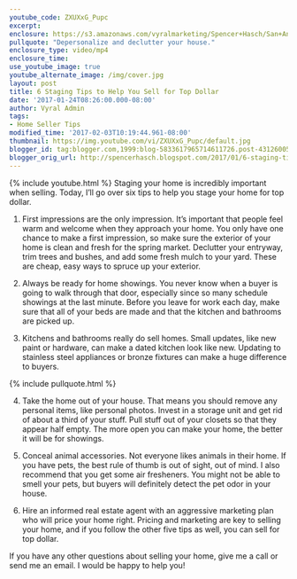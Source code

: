 ```yaml
---
youtube_code: ZXUXxG_Pupc
excerpt:
enclosure: https://s3.amazonaws.com/vyralmarketing/Spencer+Hasch/San+Antonio+Real+Estate+Agent-+6+home+staging+tips+for+sellers.mp4
pullquote: "Depersonalize and declutter your house."
enclosure_type: video/mp4
enclosure_time:
use_youtube_image: true
youtube_alternate_image: /img/cover.jpg
layout: post
title: 6 Staging Tips to Help You Sell for Top Dollar
date: '2017-01-24T08:26:00.000-08:00'
author: Vyral Admin
tags:
- Home Seller Tips
modified_time: '2017-02-03T10:19:44.961-08:00'
thumbnail: https://img.youtube.com/vi/ZXUXxG_Pupc/default.jpg
blogger_id: tag:blogger.com,1999:blog-5833617965714611726.post-431260057346731885
blogger_orig_url: http://spencerhasch.blogspot.com/2017/01/6-staging-tips-to-help-you-sell-for-top.html
---
```

{% include youtube.html %}
Staging your home is incredibly important when selling. Today, I’ll go over six tips to help you stage your home for top dollar.

1. First impressions are the only impression. It’s important that people feel warm and welcome when they approach your home. You only have one chance to make a first impression, so make sure the exterior of your home is clean and fresh for the spring market. Declutter your entryway, trim trees and bushes, and add some fresh mulch to your yard. These are cheap, easy ways to spruce up your exterior.

2. Always be ready for home showings. You never know when a buyer is going to walk through that door, especially since so many schedule showings at the last minute. Before you leave for work each day, make sure that all of your beds are made and that the kitchen and bathrooms are picked up.

3. Kitchens and bathrooms really do sell homes. Small updates, like new paint or hardware, can make a dated kitchen look like new. Updating to stainless steel appliances or bronze fixtures can make a huge difference to buyers.

{% include pullquote.html %}

4. Take the home out of your house. That means you should remove any personal items, like personal photos. Invest in a storage unit and get rid of about a third of your stuff. Pull stuff out of your closets so that they appear half empty. The more open you can make your home, the better it will be for showings.

5. Conceal animal accessories. Not everyone likes animals in their home. If you have pets, the best rule of thumb is out of sight, out of mind. I also recommend that you get some air fresheners. You might not be able to smell your pets, but buyers will definitely detect the pet odor in your house.

6. Hire an informed real estate agent with an aggressive marketing plan who will price your home right. Pricing and marketing are key to selling your home, and if you follow the other five tips as well, you can sell for top dollar.

If you have any other questions about selling your home, give me a call or send me an email. I would be happy to help you!
